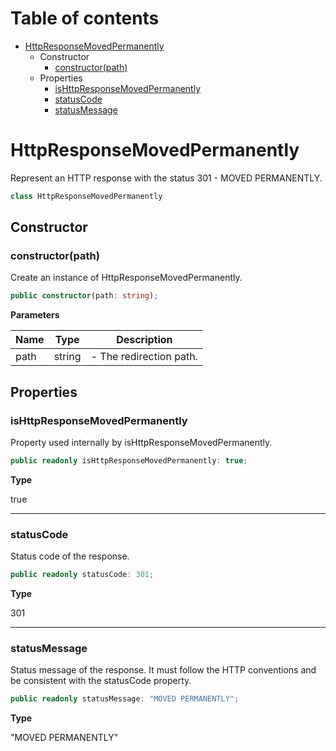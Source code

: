 # Table of contents

* [HttpResponseMovedPermanently][ClassDeclaration-10]
    * Constructor
        * [constructor(path)][Constructor-10]
    * Properties
        * [isHttpResponseMovedPermanently][PropertyDeclaration-21]
        * [statusCode][PropertyDeclaration-22]
        * [statusMessage][PropertyDeclaration-23]

# HttpResponseMovedPermanently

Represent an HTTP response with the status 301 - MOVED PERMANENTLY.

```typescript
class HttpResponseMovedPermanently
```
## Constructor

### constructor(path)

Create an instance of HttpResponseMovedPermanently.

```typescript
public constructor(path: string);
```

**Parameters**

| Name | Type   | Description             |
| ---- | ------ | ----------------------- |
| path | string | - The redirection path. |

## Properties

### isHttpResponseMovedPermanently

Property used internally by isHttpResponseMovedPermanently.

```typescript
public readonly isHttpResponseMovedPermanently: true;
```

**Type**

true

----------

### statusCode

Status code of the response.

```typescript
public readonly statusCode: 301;
```

**Type**

301

----------

### statusMessage

Status message of the response. It must follow the HTTP conventions
and be consistent with the statusCode property.

```typescript
public readonly statusMessage: "MOVED PERMANENTLY";
```

**Type**

"MOVED PERMANENTLY"

[ClassDeclaration-10]: httpresponsemovedpermanently.md#httpresponsemovedpermanently
[Constructor-10]: httpresponsemovedpermanently.md#constructorpath
[PropertyDeclaration-21]: httpresponsemovedpermanently.md#ishttpresponsemovedpermanently
[PropertyDeclaration-22]: httpresponsemovedpermanently.md#statuscode
[PropertyDeclaration-23]: httpresponsemovedpermanently.md#statusmessage